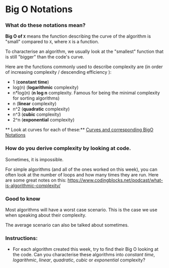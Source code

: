 # Big O Notations

### What do these notations mean?

**Big O of `X`** means the function describing the curve of the algorithm is "small" compared to `X`, where `X` is a function.

To characterise an algorithm, we usually look at the "smallest" function that is still "bigger" than the code's curve.

Here are the functions commonly used to describe complexity are (in order of increasing complexity / descending efficiency ):

* 1 (**constant time**)
* log(n) (**logarithmic** complexity)
* n*log(n)  (**n log n** complexity. Famous for being the minimal complexity for sorting algorithms)
* n (**linear** complexity)
* n^2 (**quadratic** complexity)
* n^3 (**cubic** complexity)
* 2^n (**exponential** complexity)

** Look at curves for each of these:**
[Curves and corresponding BigO Notations](http://science.slc.edu/~jmarshall/courses/2002/spring/cs50/BigO/)

### How do you derive complexity by looking at code.

Sometimes, it is impossible.

For simple algorithms (and all of the ones worked on this week), you can often look at the number of loops and how many times they are run.
Here are some great notes on this:
https://www.codingblocks.net/podcast/what-is-algorithmic-complexity/

### Good to know

Most algorithms will have a worst case scenario. This is the case we use when speaking about their complexity.

The average scenario can also be talked about sometimes.

### Instructions:

* For each algorithm created this week, try to find their Big O looking at the code.
Can you characterise these algorithms into *constant time*, *logarithmic*, *linear*, *quadratic*, *cubic* or *exponential* complexity?
